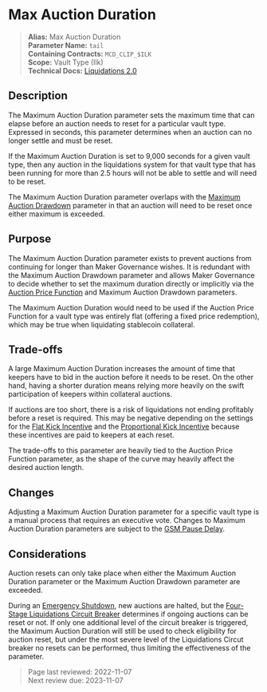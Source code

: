 # Max Auction Duration

>**Alias:** Max Auction Duration  
>**Parameter Name:** `tail`  
>**Containing Contracts:** `MCD_CLIP_$ILK`  
>**Scope:** Vault Type (Ilk)  
>**Technical Docs:** [Liquidations 2.0](https://docs.makerdao.com/smart-contract-modules/dog-and-clipper-detailed-documentation)  

## Description

The Maximum Auction Duration parameter sets the maximum time that can elapse before an auction needs to reset for a particular vault type. Expressed in seconds, this parameter determines when an auction can no longer settle and must be reset.

If the Maximum Auction Duration is set to 9,000 seconds for a given vault type, then any auction in the liquidations system for that vault type that has been running for more than 2.5 hours will not be able to settle and will need to be reset.

The Maximum Auction Duration parameter overlaps with the [Maximum Auction Drawdown](param-max-auction-drawdown.md) parameter in that an auction will need to be reset once either maximum is exceeded.

## Purpose

The Maximum Auction Duration parameter exists to prevent auctions from continuing for longer than Maker Governance wishes. It is redundant with the Maximum Auction Drawdown parameter and allows Maker Governance to decide whether to set the maximum duration directly or implicitly via the [Auction Price Function](param-auction-price-function.md) and Maximum Auction Drawdown parameters.

The Maximum Auction Duration would need to be used if the Auction Price Function for a vault type was entirely flat (offering a fixed price redemption), which may be true when liquidating stablecoin collateral.

## Trade-offs

A large Maximum Auction Duration increases the amount of time that keepers have to bid in the auction before it needs to be reset. On the other hand, having a shorter duration means relying more heavily on the swift participation of keepers within collateral auctions.

If auctions are too short, there is a risk of liquidations not ending profitably before a reset is required. This may be negative depending on the settings for the [Flat Kick Incentive](param-flat-kick-incentive.md) and the [Proportional Kick Incentive](param-proportional-kick-incentive.md) because these incentives are paid to keepers at each reset.

The trade-offs to this parameter are heavily tied to the Auction Price Function parameter, as the shape of the curve may heavily affect the desired auction length.

## Changes

Adjusting a Maximum Auction Duration parameter for a specific vault type is a manual process that requires an executive vote. Changes to Maximum Auction Duration parameters are subject to the [GSM Pause Delay](../core/param-gsm-pause-delay.md).

## Considerations

Auction resets can only take place when either the Maximum Auction Duration parameter or the Maximum Auction Drawdown parameter are exceeded.

During an [Emergency Shutdown](https://docs.makerdao.com/smart-contract-modules/shutdown), new auctions are halted, but the [Four-Stage Liquidations Circuit Breaker](https://docs.makerdao.com/smart-contract-modules/dog-and-clipper-detailed-documentation#four-stage-liquidation-circuit-breaker) determines if ongoing auctions can be reset or not. If only one additional level of the circuit breaker is triggered, the Maximum Auction Duration will still be used to check eligibility for auction reset, but under the most severe level of the Liquidations Circut breaker no resets can be performed, thus limiting the effectiveness of the parameter.

>Page last reviewed: 2022-11-07  
>Next review due: 2023-11-07  
